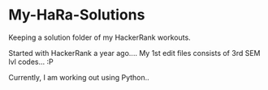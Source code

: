 # My-HaRa-Solutions
Keeping a solution folder of my HackerRank workouts.


Started with HackerRank a year ago....
My 1st edit files consists of 3rd SEM lvl codes... :P


Currently, I am working out using Python..
